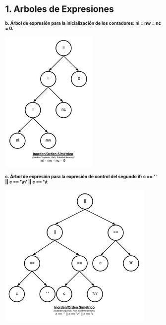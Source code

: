 # 1. Arboles de Expresiones 

#### b. Árbol de expresión para la inicialización de los contadores: nl = nw = nc = 0.
![Arbol nl = nw = nc = 0](img/arbol-1b.jpg)

#### c. Árbol de expresión para la expresión de control del segundo if: c == ' ' || c == '\n' || c == '\t
![Arbol nl = nw = nc = 0](img/arbol-1c.jpg)